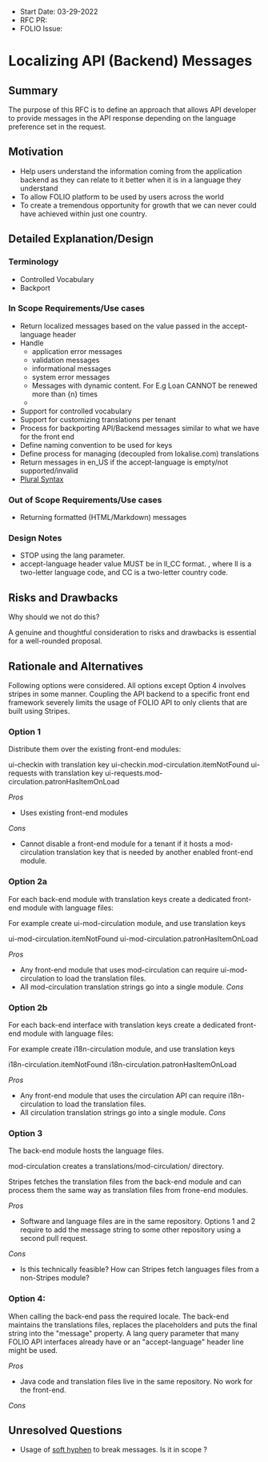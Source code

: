 
- Start Date: 03-29-2022
- RFC PR: 
- FOLIO Issue: 

# Localizing API (Backend) Messages

## Summary
  The purpose of this RFC is to define an approach that allows API developer to provide
messages in the API response depending on the language preference set in the request. 


## Motivation

- Help users understand the information coming from the application backend as they can relate to it  better when it is
    in a language they understand
- To allow FOLIO platform to be used by users across the world 
- To create a tremendous opportunity for growth that we can never could have achieved within just one country.

## Detailed Explanation/Design

### Terminology
- Controlled Vocabulary
- Backport

### In Scope Requirements/Use cases
- Return localized messages based on the value passed in the accept-language header
- Handle
  - application error messages
  - validation messages
  - informational messages
  - system error messages
  - Messages with dynamic content. For E.g Loan CANNOT be renewed more than {n} times
  - 
- Support for controlled vocabulary
- Support for customizing translations per tenant
- Process for backporting API/Backend messages similar to what we have for the front end 
- Define naming convention to be used for keys
- Define process for managing (decoupled from lokalise.com) translations
- Return messages in en_US if the accept-language is empty/not supported/invalid
- [Plural Syntax](https://wiki.folio.org/display/I18N/How+To+translate+FOLIO#HowTotranslateFOLIO-Pluralsyntax)

### Out of Scope Requirements/Use cases
- Returning formatted (HTML/Markdown) messages

### Design Notes
- STOP using the lang parameter.
- accept-language header value MUST be in ll_CC format. , where ll is a two-letter language code, 
  and CC is a two-letter country code.

## Risks and Drawbacks

Why should we not do this? 

A genuine and thoughtful consideration to risks and drawbacks is essential for a well-rounded proposal. 

## Rationale and Alternatives

Following options were considered. All options except Option 4 involves stripes in some manner.
Coupling the API backend to a specific front end framework severely limits the usage of FOLIO API to
only clients that are built using Stripes. 

### Option 1
Distribute them over the existing front-end modules:

ui-checkin with translation key ui-checkin.mod-circulation.itemNotFound
ui-requests with translation key ui-requests.mod-circulation.patronHasItemOnLoad

*Pros*
- Uses existing front-end modules

*Cons*
- Cannot disable a front-end module for a tenant if it hosts a mod-circulation translation key that is needed by another enabled front-end module.

### Option 2a
For each back-end module with translation keys create a dedicated front-end module with language files:

For example create ui-mod-circulation module, and use translation keys

ui-mod-circulation.itemNotFound
ui-mod-circulation.patronHasItemOnLoad

*Pros*
- Any front-end module that uses mod-circulation can require ui-mod-circulation to load the translation files.
- All mod-circulation translation strings go into a single module.
*Cons*


### Option 2b
For each back-end interface with translation keys create a dedicated front-end module with language files:

For example create i18n-circulation module, and use translation keys

i18n-circulation.itemNotFound
i18n-circulation.patronHasItemOnLoad

*Pros*
- Any front-end module that uses the circulation API can require i18n-circulation to load the translation files.
- All circulation translation strings go into a single module.
*Cons*

### Option 3
The back-end module hosts the language files.

mod-circulation creates a translations/mod-circulation/ directory.

Stripes fetches the translation files from the back-end module and can process them the same way as translation files from frone-end modules.

*Pros*
- Software and language files are in the same repository. Options 1 and 2 require to add the message string to some other repository using a second pull request.

*Cons*
- Is this technically feasible? How can Stripes fetch languages files from a non-Stripes module?

### Option 4:
When calling the back-end pass the required locale. The back-end maintains the translations files, replaces the placeholders and puts the final string into the "message" property. A lang query parameter that many FOLIO API interfaces already have or an "accept-language" header line might be used.

*Pros*
- Java code and translation files live in the same repository. No work for the front-end.

*Cons*

## Unresolved Questions
- Usage of [soft hyphen](https://wiki.folio.org/display/I18N/How+To+translate+FOLIO#HowTotranslateFOLIO-Softhyphentobreakwords) 
  to break messages. Is it in scope ?

